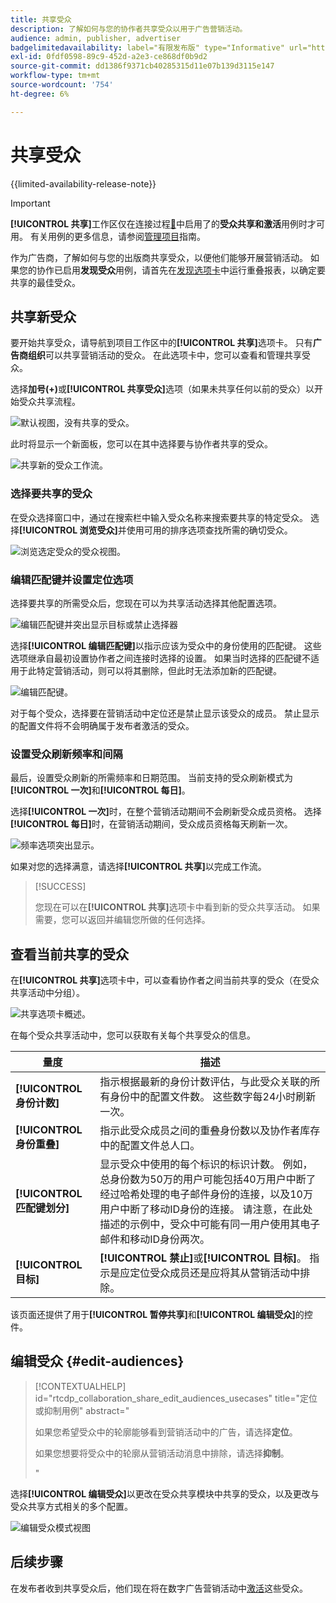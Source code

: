 ```yaml
---
title: 共享受众
description: 了解如何与您的协作者共享受众以用于广告营销活动。
audience: admin, publisher, advertiser
badgelimitedavailability: label="有限发布版" type="Informative" url="https://helpx.adobe.com/legal/product-descriptions/real-time-customer-data-platform-collaboration.html newtab=true"
exl-id: 0fdf0598-89c9-452d-a2e3-ce868df0b9d2
source-git-commit: dd1386f9371cb40285315d11e07b139d3115e147
workflow-type: tm+mt
source-wordcount: '754'
ht-degree: 6%

---
```


# 共享受众

{{limited-availability-release-note}}

>[!IMPORTANT]
>
>**[!UICONTROL 共享]**&#x200B;工作区仅在连接过程[&#128279;](../connect/establishing-connections.md#connection-settings)中启用了的&#x200B;**受众共享和激活**&#x200B;用例时才可用。 有关用例的更多信息，请参阅[管理项目](./manage-projects.md#project-use-cases)指南。

作为广告商，了解如何与您的出版商共享受众，以便他们能够开展营销活动。 如果您的协作已启用&#x200B;**发现受众**&#x200B;用例，请首先在[发现选项卡](/help/guide/collaborate/discover.md)中运行重叠报表，以确定要共享的最佳受众。

## 共享新受众

要开始共享受众，请导航到项目工作区中的&#x200B;**[!UICONTROL 共享]**&#x200B;选项卡。 只有&#x200B;**广告商组织**&#x200B;可以共享营销活动的受众。 在此选项卡中，您可以查看和管理共享受众。

选择&#x200B;**加号(+)**&#x200B;或&#x200B;**[!UICONTROL 共享受众]**&#x200B;选项（如果未共享任何以前的受众）以开始受众共享流程。

![默认视图，没有共享的受众。](/help/assets/collaborate/share/share-new-audiences.png)

此时将显示一个新面板，您可以在其中选择要与协作者共享的受众。

![共享新的受众工作流。](/help/assets/collaborate/share/share-audiences-workflow.png)

### 选择要共享的受众

在受众选择窗口中，通过在搜索栏中输入受众名称来搜索要共享的特定受众。 选择&#x200B;**[!UICONTROL 浏览受众]**&#x200B;并使用可用的排序选项查找所需的确切受众。

![浏览选定受众的受众视图。](/help/assets/collaborate/share/browse-audiences-view.png)

### 编辑匹配键并设置定位选项

选择要共享的所需受众后，您现在可以为共享活动选择其他配置选项。

![编辑匹配键并突出显示目标或禁止选择器](/help/assets/collaborate/share/match-keys-and-targeting.png)

选择&#x200B;**[!UICONTROL 编辑匹配键]**&#x200B;以指示应该为受众中的身份使用的匹配键。 这些选项继承自最初设置协作者之间连接时选择的设置。 如果当时选择的匹配键不适用于此特定营销活动，则可以将其删除，但此时无法添加新的匹配键。

![编辑匹配键。](/help/assets/collaborate/share/update-match-keys.png)

对于每个受众，选择要在营销活动中定位还是禁止显示该受众的成员。 禁止显示的配置文件将不会明确属于发布者激活的受众。

### 设置受众刷新频率和间隔

最后，设置受众刷新的所需频率和日期范围。 当前支持的受众刷新模式为&#x200B;**[!UICONTROL 一次]**&#x200B;和&#x200B;**[!UICONTROL 每日]**。

选择&#x200B;**[!UICONTROL 一次]**&#x200B;时，在整个营销活动期间不会刷新受众成员资格。 选择&#x200B;**[!UICONTROL 每日]**&#x200B;时，在营销活动期间，受众成员资格每天刷新一次。

![频率选项突出显示。](/help/assets/collaborate/share/audience-refresh-frequency.png)

如果对您的选择满意，请选择&#x200B;**[!UICONTROL 共享]**&#x200B;以完成工作流。

>[!SUCCESS]
>
>您现在可以在&#x200B;**[!UICONTROL 共享]**&#x200B;选项卡中看到新的受众共享活动。 如果需要，您可以返回并编辑您所做的任何选择。

## 查看当前共享的受众

在&#x200B;**[!UICONTROL 共享]**&#x200B;选项卡中，可以查看协作者之间当前共享的受众（在受众共享活动中分组）。

![共享选项卡概述。](/help/assets/collaborate/share/share-tab-overview.png)

<!--

The banner at the top of the page shows figures across all audience sharing activities. 

![The hero banner in the sharing tab.](/help/assets/collaborate/share/share-hero-banner.png)


|Metric | Description |
|---------|----------|
| **[!UICONTROL Shared audiences]** | Indicates the number of audiences shared between collaborators in this project, across all audience sharing modules. |
| **[!UICONTROL Estimated addressable reach]** | Indicates the approximate number of profiles that you can reach across all the audiences that are currently shared in the project. [TODO: ADD INFORMATION ABOUT HOW THIS IS CALCULATED] |
| **[!UICONTROL Target identities]** | The number of identities across all audiences shared in this project for which you selected to target the profiles. |
| **[!UICONTROL Suppress identities]** | The number of identities across all audiences shared in this project for which you selected to suppress the profiles and thereby not target them in campaigns. |

-->

在每个受众共享活动中，您可以获取有关每个共享受众的信息。

| 量度 | 描述 |
|---------|----------|
| **[!UICONTROL 身份计数]** | 指示根据最新的身份计数评估，与此受众关联的所有身份中的配置文件数。 这些数字每24小时刷新一次。 |
| **[!UICONTROL 身份重叠]** | 指示此受众成员之间的重叠身份数以及协作者库存中的配置文件总人口。 |
| **[!UICONTROL 匹配键划分]** | 显示受众中使用的每个标识的标识计数。 例如，总身份数为50万的用户可能包括40万用户中断了经过哈希处理的电子邮件身份的连接，以及10万用户中断了移动ID身份的连接。 请注意，在此处描述的示例中，受众中可能有同一用户使用其电子邮件和移动ID身份两次。 |
| **[!UICONTROL 目标]** | **[!UICONTROL 禁止]**&#x200B;或&#x200B;**[!UICONTROL 目标]**。 指示是应定位受众成员还是应将其从营销活动中排除。 |

该页面还提供了用于&#x200B;**[!UICONTROL 暂停共享]**&#x200B;和&#x200B;**[!UICONTROL 编辑受众]**&#x200B;的控件。

## 编辑受众 {#edit-audiences}

>[!CONTEXTUALHELP]
>id="rtcdp_collaboration_share_edit_audiences_usecases"
>title="定位或抑制用例"
>abstract="<p>如果您希望受众中的轮廓能够看到营销活动中的广告，请选择&#x200B;**定位**。</p> <p>如果您想要将受众中的轮廓从营销活动消息中排除，请选择&#x200B;**抑制**。</p>"

选择&#x200B;**[!UICONTROL 编辑受众]**&#x200B;以更改在受众共享模块中共享的受众，以及更改与受众共享方式相关的多个配置。

![编辑受众模式视图](/help/assets/collaborate/share/edit-audiences-modal.png)

<!--

Search for audiences that you want to add to the sharing module. 

For each audience, you can select whether you'd like to target or suppress those profiles in campaigns. 

To remove an audience from the sharing module, select the trash can icon [TODO: add spectrum icon and folder].

Select how often you would like the audience membership to be refreshed and the date range within which you want the membership of the audience to be refreshed. 

TODO: are there any limitations for frequency in the M1 release?

-->

## 后续步骤

在发布者收到共享受众后，他们现在将在数字广告营销活动中[激活](/help/guide/collaborate/activate.md)这些受众。
